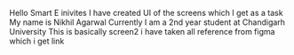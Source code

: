 Hello Smart E inivites
I have created UI of the screens which I get as a task
My name is Nikhil Agarwal
Currently I am a 2nd year student at Chandigarh University
This is basically screen2 i have taken all reference from figma which i get link